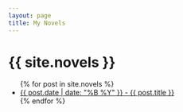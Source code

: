 ```yaml
---
layout: page
title: My Novels
---
```

<h1>{{ site.novels }}</h1>
<ul>
  {% for post in site.novels %}
    <li><a href="{{ post.url }}">{{ post.date | date: "%B %Y" }} - {{ post.title }}</a></li>
  {% endfor %}
</ul>
